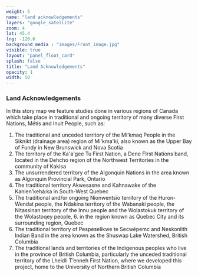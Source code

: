 ```yaml
---
weight: 5
name: "land acknowledgements"
layers: "google_satellite"
zoom: 4
lat: 45.4
lng: -120.6
background_media : "images/Front_image.jpg" 
visible: true
layout: "panel_float_card"
splash: false
title: "Land Acknowledgements"
opacity: 1
width: 50
---
```



### Land Acknowledgements

In this story map we feature studies done in various regions of Canada which take place in traditional and ongoing territory of many diverse First Nations, Métis and Inuit People, such as:

1. The traditional and unceded territory of the Mi’kmaq People in the Siknikt (drainage area) region of Mi'kma'ki, also known as the Upper Bay of Fundy in New Brunswick and Nova Scotia
2. The territory of the Ka'a'gee Tu First Nation, a Dene FIrst Nations band, located in the  Dehcho region of the Northwest Territories in the community of Kakisa
3. The unsurrendered territory of the Algonquin Nations in the area known as Algonquin Provincial Park, Ontario 
4. The traditional territory Akwesasne and Kahnawake of the Kanien'kehá:ka in South-West Quebec
5. The traditional and/or ongoing Nionwentsïo territory of the Huron-Wendat people, the Ndakina territory of the Wabanaki people, the Nitassinan territory of the Innu people and the Wolastokuk territory of the Wolastoqey people, 6. in the region known as Quebec City and its surrounding region, Quebec
6. The traditional territory of Pespeselikwe te Secwépemc and Neskonlith Indian Band in the area known as the Shuswap Lake Watershed, British Columbia
7. The traditional lands and territories of the Indigenous peoples who live in the province of British Columbia, particularly the unceded traditional territory of the Lheidli T’enneh First Nation, where we developed this project, home to the University of Northern British Columbia
